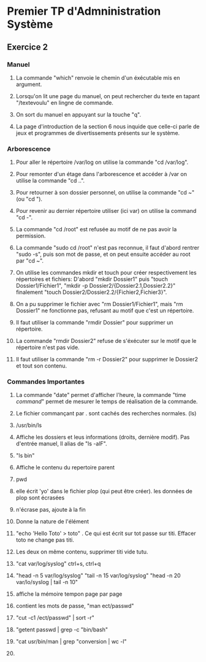 # Premier TP d'Admninistration Système

## Exercice 2

### Manuel

1. La commande "which" renvoie le chemin d'un éxécutable mis en argument.

2. Lorsqu'on lit une page du manuel, on peut rechercher du texte en tapant "/textevoulu" en lingne de commande.

3. On sort du manuel en appuyant sur la touche "q".

4. La page d'introduction de la section 6 nous inquide que celle-ci parle de jeux et programmes de divertissements présents sur le système.

### Arborescence

1. Pour aller le répertoire /var/log on utilise la commande "cd /var/log".

2. Pour remonter d'un étage dans l'arborescence et accéder à /var on utilise la commande "cd ..".

3. Pour retourner à son dossier personnel, on utilise la commande "cd ~" (ou "cd  ").

4. Pour revenir au dernier répertoire utiliser (ici var) on utilise la command "cd -".

5. La commande "cd /root" est refusée au motif de ne pas avoir la permission.

6. La commande "sudo cd /root" n'est pas reconnue, il faut d'abord rentrer "sudo -s", puis son mot de passe, et on peut ensuite accéder au root par "cd ~".

7. On utilise les commandes mkdir et touch pour créer respectivement les répertoires et fichiers: D'abord "mkdir Dossier1"
puis "touch Dossier1/Fichier1",
"mkdir -p Dossier2/{Dossier2.1,Dossier2.2}"
finalement "touch Dossier2/Dossier2.2/{Fichier2,Fichier3}".

8. On a pu supprimer le fichier avec "rm Dossier1/Fichier1", mais "rm Dossier1" ne fonctionne pas, refusant au motif que c'est un répertoire.

9. Il faut utiliser la commande "rmdir Dossier" pour supprimer un répertoire.

10. La commande "rmdir Dossier2" refuse de s'éxécuter sur le motif que le répertoire n'est pas vide.

11. Il faut utiliser la commande "rm -r Dossier2" pour supprimer le Dossier2 et tout son contenu.

### Commandes Importantes

1. La commande "date" permet d'afficher l'heure, la commande "time _command_" permet de mesurer le temps de réalisation de la commande.

2. Le fichier commançant par . sont cachés des recherches normales. (ls)

3. /usr/bin/ls

4. Affiche les dossiers et leus informations (droits, dernière modif). Pas d'entrée manuel, ll alias de "ls -alF".

5. "ls bin"

6. Affiche le contenu du repertoire parent

7. pwd

8. elle écrit 'yo' dans le fichier plop (qui peut être créer). les données de plop sont écrasées

9. n'écrase pas, ajoute à la fin

10. Donne la nature de l'élément

11. "echo 'Hello Toto' > toto" . Ce qui est écrit sur tot passe sur titi. Effacer toto ne change pas titi.

12. Les deux on même contenu, supprimer titi vide tutu.

13. "cat var/log/syslog" ctrl+s, ctrl+q

14. "head -n 5 var/log/syslog"
"tail -n 15 var/log/syslog"
"head -n 20 var/lo/syslog | tail -n 10"

15. affiche la mémoire tempon page par page

16. contient les mots de passe, "man ect/passwd"

17. "cut -c1 /ect/passwd" | sort -r"

18. "getent passwd | grep -c "bin/bash"

19. "cat usr/bin/man | grep "conversion | wc -l"

20. 
